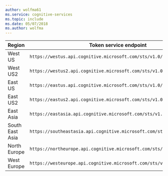 ```yaml
---
author: wolfma61
ms.service: cognitive-services
ms.topic: include
ms.date: 05/07/2018
ms.author: wolfma
---
```


Region|	Token service endpoint
-|-
West US|	`https://westus.api.cognitive.microsoft.com/sts/v1.0/issueToken`
West US2|	`https://westus2.api.cognitive.microsoft.com/sts/v1.0/issueToken`
East US|	`https://eastus.api.cognitive.microsoft.com/sts/v1.0/issueToken`
East US2|	`https://eastus2.api.cognitive.microsoft.com/sts/v1.0/issueToken`
East Asia|	`https://eastasia.api.cognitive.microsoft.com/sts/v1.0/issueToken`
South East Asia|	`https://southeastasia.api.cognitive.microsoft.com/sts/v1.0/issueToken`
North Europe|	`https://northeurope.api.cognitive.microsoft.com/sts/v1.0/issueToken`
West Europe|	`https://westeurope.api.cognitive.microsoft.com/sts/v1.0/issueToken`
